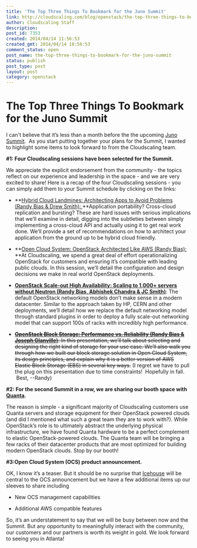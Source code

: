 ```yaml
---
title: 'The Top Three Things To Bookmark for the Juno Summit'
link: http://cloudscaling.com/blog/openstack/the-top-three-things-to-bookmark-for-the-juno-summit/
author: Cloudscaling Staff
description: 
post_id: 7353
created: 2014/04/14 11:56:53
created_gmt: 2014/04/14 18:56:53
comment_status: open
post_name: the-top-three-things-to-bookmark-for-the-juno-summit
status: publish
post_type: post
layout: post
category: openstack
---
```


# The Top Three Things To Bookmark for the Juno Summit

I can't believe that it’s less than a month before the the upcoming [Juno Summit](https://www.openstack.org/summit/openstack-summit-atlanta-2014/).  As you start putting together your plans for the Summit, I wanted to highlight some items to look forward to from the Cloudscaling team.

**#1: Four Cloudscaling sessions have been selected for the Summit.**

We appreciate the explicit endorsement from the community - the topics reflect on our experience and leadership in the space - and we are very excited to share! Here is a recap of the four Cloudscaling sessions - you can simply add them to your Summit schedule by clicking on the links:

  * **[Hybrid Cloud Landmines: Architecting Apps to Avoid Problems (Randy Bias & Drew Smith): ](http://sched.co/1hWBuH8)**Application portability? Cross-cloud replication and bursting? These are hard issues with serious implications that we’ll examine in detail, digging into the subtleties between simply implementing a cross-cloud API and actually using it to get real work done. We’ll provide a set of recommendations on how to architect your application from the ground up to be hybrid cloud friendly.

  * **[Open Cloud System: OpenStack Architected Like AWS (Randy Bias): ](http://sched.co/1hWBuXC)**At Cloudscaling, we spend a great deal of effort operationalizing OpenStack for customers and ensuring it’s compatible with leading public clouds. In this session, we’ll detail the configuration and design decisions we make in real world OpenStack deployments.

  * **[OpenStack Scale-out High Availability: Scaling to 1,000+ servers without Neutron (Randy Bias, Abhishek Chandra & JC Smith)](http://sched.co/1hWz4rT)**: The default OpenStack networking models don’t make sense in a modern datacenter. Similar to the approach taken by HP, CERN and other deployments, we’ll detail how we replace the default networking model through standard plugins in order to deploy a fully scale-out networking model that can support 100s of racks with incredibly high performance.

  * <del>**[OpenStack Block Storage: Performance vs. Reliability (Randy Bias & Joseph Glanville)](http://sched.co/1lhHNKJ)**: In this presentation, we’ll talk about selecting and designing the right kind of storage for your use case. We’ll also walk you through how we built our block storage solution in Open Cloud System, its design principles, and explain why it is a better version of AWS Elastic Block Storage (EBS) in several key ways.</del> (I regret we have to pull the plug on this presentation due to time constraints!  Hopefully in fall.  Best, --Randy)

**#2: For the second Summit in a row, we are sharing our booth space with [Quanta](http://www.quantaqct.com/index.php?utm_campaign=General_QCT&utm_source=GoogleAdwords&utm_media=keywordsearch&utm_content=Link_to_homepage&gclid=CJq3qPSVrr0CFdKGfgodrlMA6w).**

The reason is simple - a significant majority of Cloudscaling customers use Quanta servers and storage equipment for their OpenStack powered clouds (and did I mentioned what such a great team they are to work with?). While OpenStack’s role is to ultimately abstract the underlying physical infrastructure, we have found Quanta hardware to be a perfect complement to elastic OpenStack-powered clouds. The Quanta team will be bringing a few racks of their datacenter products that are most optimized for building modern OpenStack clouds. Stop by our booth!

**#3:Open Cloud System (OCS) product announcement.**

OK, I know it’s a teaser. But it should be no surprise that [Icehouse](https://wiki.openstack.org/wiki/Icehouse_Release_Schedule) will be central to the OCS announcement but we have a few additional items up our sleeves to share including

  * New OCS management capabilities

  * Additional AWS compatible features

So, it’s an understatement to say that we will be busy between now and the Summit. But any opportunity to meaningfully interact with the community, our customers and our partners is worth its weight in gold. We look forward to seeing you in Atlanta!